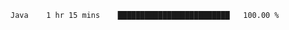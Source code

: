 <!--START_SECTION:waka-->
```text
Java    1 hr 15 mins    █████████████████████████   100.00 % 
```
<!--END_SECTION:waka-->
